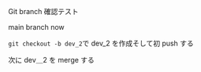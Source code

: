 Git branch 確認テスト

main branch now

`git checkout -b dev_2`で dev_2 を作成そして初 push する

次に dev＿2 を merge する
